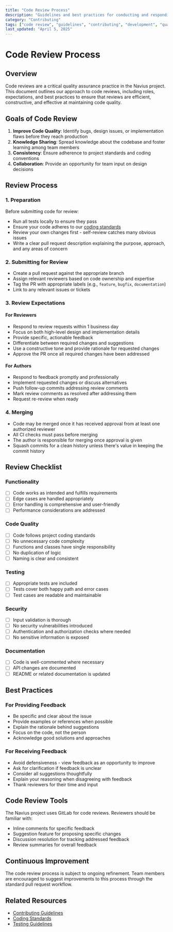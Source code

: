 ```yaml
---
title: "Code Review Process"
description: "Guidelines and best practices for conducting and responding to code reviews in the Navius project"
category: "Contributing"
tags: ["code review", "guidelines", "contributing", "development", "quality"]
last_updated: "April 5, 2025"
---
```


# Code Review Process

## Overview

Code reviews are a critical quality assurance practice in the Navius project. This document outlines our approach to code reviews, including roles, expectations, and best practices to ensure that reviews are efficient, constructive, and effective at maintaining code quality.

## Goals of Code Review

1. **Improve Code Quality**: Identify bugs, design issues, or implementation flaws before they reach production
2. **Knowledge Sharing**: Spread knowledge about the codebase and foster learning among team members
3. **Consistency**: Ensure adherence to project standards and coding conventions
4. **Collaboration**: Provide an opportunity for team input on design decisions

## Review Process

### 1. Preparation

Before submitting code for review:

- Run all tests locally to ensure they pass
- Ensure your code adheres to our [coding standards](./markdown-style-guide.md)
- Review your own changes first - self-review catches many obvious issues
- Write a clear pull request description explaining the purpose, approach, and any areas of concern

### 2. Submitting for Review

- Create a pull request against the appropriate branch
- Assign relevant reviewers based on code ownership and expertise
- Tag the PR with appropriate labels (e.g., `feature`, `bugfix`, `documentation`)
- Link to any relevant issues or tickets

### 3. Review Expectations

#### For Reviewers

- Respond to review requests within 1 business day
- Focus on both high-level design and implementation details
- Provide specific, actionable feedback
- Differentiate between required changes and suggestions
- Use a constructive tone and provide rationale for requested changes
- Approve the PR once all required changes have been addressed

#### For Authors

- Respond to feedback promptly and professionally
- Implement requested changes or discuss alternatives
- Push follow-up commits addressing review comments
- Mark review comments as resolved after addressing them
- Request re-review when ready

### 4. Merging

- Code may be merged once it has received approval from at least one authorized reviewer
- All CI checks must pass before merging
- The author is responsible for merging once approval is given
- Squash commits for a clean history unless there's value in keeping the commit history

## Review Checklist

### Functionality

- [ ] Code works as intended and fulfills requirements
- [ ] Edge cases are handled appropriately
- [ ] Error handling is comprehensive and user-friendly
- [ ] Performance considerations are addressed

### Code Quality

- [ ] Code follows project coding standards
- [ ] No unnecessary code complexity
- [ ] Functions and classes have single responsibility
- [ ] No duplication of logic
- [ ] Naming is clear and consistent

### Testing

- [ ] Appropriate tests are included
- [ ] Tests cover both happy path and error cases
- [ ] Test cases are readable and maintainable

### Security

- [ ] Input validation is thorough
- [ ] No security vulnerabilities introduced
- [ ] Authentication and authorization checks where needed
- [ ] No sensitive information is exposed

### Documentation

- [ ] Code is well-commented where necessary
- [ ] API changes are documented
- [ ] README or related documentation is updated

## Best Practices

### For Providing Feedback

- Be specific and clear about the issue
- Provide examples or references when possible
- Explain the rationale behind suggestions
- Focus on the code, not the person
- Acknowledge good solutions and approaches

### For Receiving Feedback

- Avoid defensiveness - view feedback as an opportunity to improve
- Ask for clarification if feedback is unclear
- Consider all suggestions thoughtfully
- Explain your reasoning when disagreeing with feedback
- Thank reviewers for their time and input

## Code Review Tools

The Navius project uses GitLab for code reviews. Reviewers should be familiar with:

- Inline comments for specific feedback
- Suggestion feature for proposing specific changes
- Discussion resolution for tracking addressed feedback
- Review summaries for overall feedback

## Continuous Improvement

The code review process is subject to ongoing refinement. Team members are encouraged to suggest improvements to this process through the standard pull request workflow.

## Related Resources

- [Contributing Guidelines](./contributing-guidelines.md)
- [Coding Standards](./markdown-style-guide.md)
- [Testing Guidelines](./testing-guidelines.md) 